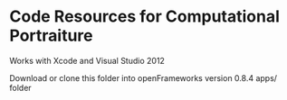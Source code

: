 # Code Resources for Computational Portraiture

Works with Xcode and Visual Studio 2012

Download or clone this folder into openFrameworks version 0.8.4 apps/ folder

